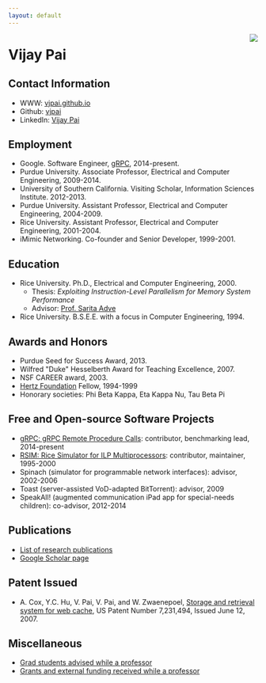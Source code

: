 ```yaml
---
layout: default
---
```


<img align="right" src="https://avatars3.githubusercontent.com/u/8864912?v=3&s=150" />

# Vijay Pai

## Contact Information

* WWW: [vjpai.github.io](https://vjpai.github.io/)
* Github: [vjpai](https://github.com/vjpai/)
* LinkedIn: [Vijay Pai](https://www.linkedin.com/in/vijay-pai-b4b500a/)

## Employment

* Google. Software Engineer, [gRPC](https://github.com/grpc/grpc), 2014-present.
* Purdue University. Associate Professor, Electrical and Computer Engineering, 2009-2014.
* University of Southern California. Visiting Scholar, Information Sciences Institute. 2012-2013.
* Purdue University. Assistant Professor, Electrical and Computer Engineering, 2004-2009.
* Rice University. Assistant Professor, Electrical and Computer Engineering, 2001-2004.
* iMimic Networking. Co-founder and Senior Developer, 1999-2001.

## Education

* Rice University. Ph.D., Electrical and Computer Engineering, 2000.
  - Thesis: _Exploiting Instruction-Level Parallelism for Memory System Performance_
  - Advisor: [Prof. Sarita Adve](http://rsim.cs.illinois.edu/~sadve/)
* Rice University. B.S.E.E. with a focus in Computer Engineering, 1994.

## Awards and Honors

* Purdue Seed for Success Award, 2013.
* Wilfred "Duke" Hesselberth Award for Teaching Excellence, 2007.
* NSF CAREER award, 2003.
* [Hertz Foundation](http://www.hertzfndn.org/) Fellow, 1994-1999
* Honorary societies: Phi Beta Kappa, Eta Kappa Nu, Tau Beta Pi

## Free and Open-source Software Projects

* [gRPC: gRPC Remote Procedure Calls](https://github.com/grpc/grpc/): contributor, benchmarking lead, 2014-present
* [RSIM: Rice Simulator for ILP Multiprocessors](http://rsim.cs.uiuc.edu/rsim/dist.html): contributor, maintainer, 1995-2000
* Spinach (simulator for programmable network interfaces): advisor, 2002-2006
* Toast (server-assisted VoD-adapted BitTorrent): advisor, 2009
* SpeakAll! (augmented communication iPad app for special-needs children): co-advisor, 2012-2014

## Publications

* [List of research publications](publications.md)
* [Google Scholar page](https://scholar.google.com/citations?user=FOgD3ywAAAAJ&hl=en)

## Patent Issued

* A. Cox, Y.C. Hu, V. Pai, V. Pai, and W. Zwaenepoel, [Storage and retrieval system for web cache](http://patft.uspto.gov/netacgi/nph-Parser?Sect1=PTO2&Sect2=HITOFF&p=1&u=%2Fnetahtml%2FPTO%2Fsearch-adv.htm&r=1&f=G&l=50&d=PALL&S1=07231494&OS=PN/07231494&RS=PN/07231494), US Patent Number 7,231,494, Issued June 12, 2007.

## Miscellaneous

* [Grad students advised while a professor](students.md)
* [Grants and external funding received while a professor](grants.md)

